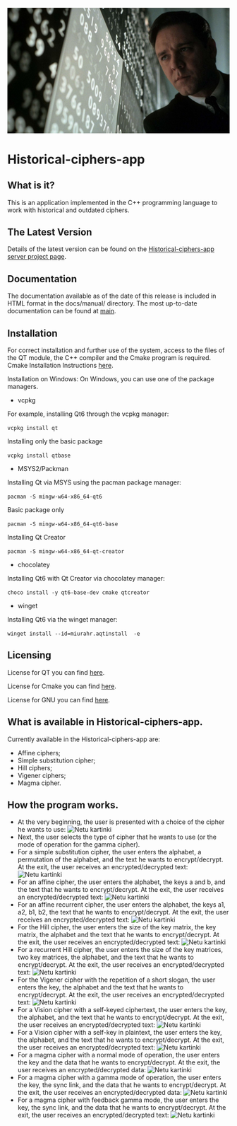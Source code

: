 ![Netu kartinki](https://github.com/KKZbiniakov/Historical-ciphers-app/blob/main/pics/img-53391-15897027866640.jpg?raw=true)

# Historical-ciphers-app

##  What is it?

This is an application implemented in the C++ programming language to work with historical and outdated ciphers.

## The Latest Version

Details of the latest version can be found on the [Historical-ciphers-app
server project page](https://github.com/KKZbinyakov/Historical-ciphers-app/tree/main).

## Documentation

The documentation available as of the date of this release is
included in HTML format in the docs/manual/ directory.  The most
up-to-date documentation can be found at
[main](https://github.com/KKZbinyakov/Historical-ciphers-app/tree/main).

## Installation

For correct installation and further use of the system, access to the files of the QT module, the C++ compiler and the Cmake program is required. Cmake Installation Instructions [here](https://cmake.org/cmake/help/book/mastering-cmake/chapter/Getting%20Started.html).

Installation on Windows:
On Windows, you can use one of the package managers.

- vcpkg

For example, installing Qt6 through the vcpkg manager:

```vcpkg install qt```

Installing only the basic package

```vcpkg install qtbase```

- MSYS2/Packman

Installing Qt via MSYS using the pacman package manager:

```pacman -S mingw-w64-x86_64-qt6```

Basic package only

```pacman -S mingw-w64-x86_64-qt6-base```

Installing Qt Creator

```pacman -S mingw-w64-x86_64-qt-creator```

- chocolatey

Installing Qt6 with Qt Creator via chocolatey manager:

```choco install -y qt6-base-dev cmake qtcreator```

- winget

Installing Qt6 via the winget manager:

```winget install --id=miurahr.aqtinstall  -e```


## Licensing

License for QT you can find [here](https://www.qt.io/terms-conditions).

License for Cmake you can find [here](https://gitlab.kitware.com/cmake/cmake/raw/master/Copyright.txt).

License for GNU you can find [here](https://www.gnu.org/licenses/licenses.ru).

## What is available in Historical-ciphers-app.

Currently available in the Historical-ciphers-app are: 
- Affine ciphers;
- Simple substitution cipher; 
- Hill ciphers; 
- Vigener ciphers; 
- Magma cipher.

## How the program works.

- At the very beginning, the user is presented with a choice of the cipher he wants to use:
![Netu kartinki](https://github.com/KKZbiniakov/Historical-ciphers-app/blob/main/pics/begin_interface.jpg?raw=true)
- Next, the user selects the type of cipher that he wants to use (or the mode of operation for the gamma cipher).
- For a simple substitution cipher, the user enters the alphabet, a permutation of the alphabet, and the text he wants to encrypt/decrypt. At the exit, the user receives an encrypted/decrypted text:
![Netu kartinki](https://github.com/KKZbiniakov/Historical-ciphers-app/blob/main/pics/SIMPLE_REP.jpg?raw=true)
- For an affine cipher, the user enters the alphabet, the keys a and b, and the text that he wants to encrypt/decrypt. At the exit, the user receives an encrypted/decrypted text:
![Netu kartinki](https://github.com/KKZbiniakov/Historical-ciphers-app/blob/main/pics/AFF.jpg?raw=true)
- For an affine recurrent cipher, the user enters the alphabet, the keys a1, a2, b1, b2, the text that he wants to encrypt/decrypt. At the exit, the user receives an encrypted/decrypted text:
![Netu kartinki](https://github.com/KKZbiniakov/Historical-ciphers-app/blob/main/pics/REC_AFF.jpg?raw=true)
- For the Hill cipher, the user enters the size of the key matrix, the key matrix, the alphabet and the text that he wants to encrypt/decrypt. At the exit, the user receives an encrypted/decrypted text:
![Netu kartinki](https://github.com/KKZbiniakov/Historical-ciphers-app/blob/main/pics/HILL.jpg?raw=true)
- For a recurrent Hill cipher, the user enters the size of the key matrices, two key matrices, the alphabet, and the text that he wants to encrypt/decrypt. At the exit, the user receives an encrypted/decrypted text:
![Netu kartinki](https://github.com/KKZbiniakov/Historical-ciphers-app/blob/main/pics/REC_HILL.jpg?raw=true)
- For the Vigener cipher with the repetition of a short slogan, the user enters the key, the alphabet and the text that he wants to encrypt/decrypt. At the exit, the user receives an encrypted/decrypted text:
![Netu kartinki](https://github.com/KKZbiniakov/Historical-ciphers-app/blob/main/pics/REPEAT_KEY.jpg?raw=true)
- For a Vision cipher with a self-keyed ciphertext, the user enters the key, the alphabet, and the text that he wants to encrypt/decrypt. At the exit, the user receives an encrypted/decrypted text:
![Netu kartinki](https://github.com/KKZbiniakov/Historical-ciphers-app/blob/main/pics/CIPHER_KEY.jpg?raw=true)
- For a Vision cipher with a self-key in plaintext, the user enters the key, the alphabet, and the text that he wants to encrypt/decrypt. At the exit, the user receives an encrypted/decrypted text:
![Netu kartinki](https://github.com/KKZbiniakov/Historical-ciphers-app/blob/main/pics/OPEN_KEY.jpg?raw=true)
- For a magma cipher with a normal mode of operation, the user enters the key and the data that he wants to encrypt/decrypt. At the exit, the user receives an encrypted/decrypted data:
![Netu kartinki](https://github.com/KKZbiniakov/Historical-ciphers-app/blob/main/pics/MAGMA.jpg?raw=true)
- For a magma cipher with a gamma mode of operation, the user enters the key, the sync link, and the data that he wants to encrypt/decrypt. At the exit, the user receives an encrypted/decrypted data:
![Netu kartinki](https://github.com/KKZbiniakov/Historical-ciphers-app/blob/main/pics/MAGMA_GAMMA.jpg?raw=true)
- For a magma cipher with feedback gamma mode, the user enters the key, the sync link, and the data that he wants to encrypt/decrypt. At the exit, the user receives an encrypted/decrypted text:
![Netu kartinki](https://github.com/KKZbiniakov/Historical-ciphers-app/blob/main/pics/MAGMA_FEEDBACK.jpg?raw=true)
